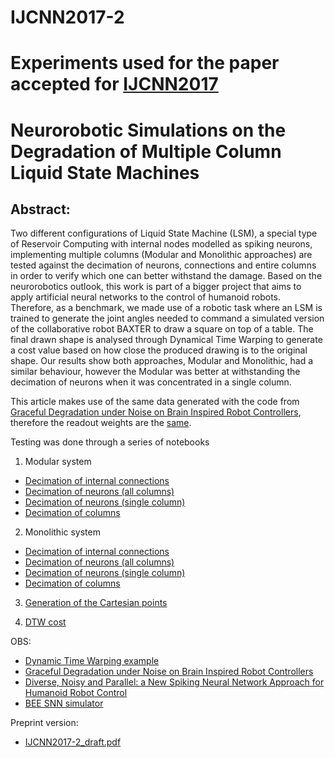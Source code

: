 # IJCNN2017-2

# Experiments used for the paper accepted for [IJCNN2017](http://www.ijcnn.org/)
# Neurorobotic Simulations on the Degradation of Multiple Column Liquid State Machines

## Abstract:
Two different configurations of Liquid State Machine (LSM), a special type of Reservoir Computing with internal nodes modelled as spiking neurons, implementing multiple columns (Modular and Monolithic approaches) are tested against the decimation of neurons, connections and entire columns in order to verify which one can better withstand the damage. Based on the neurorobotics outlook, this work is part of a bigger project that aims to apply artificial neural networks to the control of humanoid robots. Therefore, as a benchmark, we made use of a robotic task where an LSM is trained to generate the joint angles needed to command a simulated version of the collaborative robot BAXTER to draw a square on top of a table. The final drawn shape is analysed through Dynamical Time Warping to generate a cost value based on how close the produced drawing is to the original shape. Our results show both approaches, Modular and Monolithic, had a similar behaviour, however the Modular was better at withstanding the decimation of neurons when it was concentrated in a single column.

This article makes use of the same data generated with the code from [Graceful Degradation under Noise on Brain Inspired Robot Controllers](https://github.com/ricardodeazambuja/ICONIP2016), therefore the readout weights are the [same](https://github.com/ricardodeazambuja/IJCNN2017-2/tree/master/simulation_data_00003/experiment_0001).

Testing was done through a series of notebooks  
1) Modular system
- [Decimation of internal connections](https://github.com/ricardodeazambuja/IJCNN2017-2/blob/master/DATA-TESTER-Modular-Decimated_Internal_Connections.ipynb)
- [Decimation of neurons (all columns)](https://github.com/ricardodeazambuja/IJCNN2017-2/blob/master/DATA-TESTER-Modular-Decimated_Neurons.ipynb)
- [Decimation of neurons (single column)](https://github.com/ricardodeazambuja/IJCNN2017-2/blob/master/DATA-TESTER-Modular-Decimated_Neurons_ind_column.ipynb)
- [Decimation of columns](https://github.com/ricardodeazambuja/IJCNN2017-2/blob/master/DATA-TESTER-Modular-Decimated_Columns.ipynb)

2) Monolithic system
- [Decimation of internal connections](https://github.com/ricardodeazambuja/IJCNN2017-2/blob/master/DATA-TESTER-Monolithic-Decimated_Internal_Connections.ipynb)
- [Decimation of neurons (all columns)](https://github.com/ricardodeazambuja/IJCNN2017-2/blob/master/DATA-TESTER-Monolithic-Decimated_Neurons.ipynb)
- [Decimation of neurons (single column)](https://github.com/ricardodeazambuja/IJCNN2017-2/blob/master/DATA-TESTER-Monolithic-Decimated_Neurons_ind_column.ipynb)
- [Decimation of columns](https://github.com/ricardodeazambuja/IJCNN2017-2/blob/master/DATA-TESTER-Monolithic-Decimated_Columns.ipynb)

3) [Generation of the Cartesian points](https://github.com/ricardodeazambuja/IJCNN2017-2/blob/master/DATA-TESTER-FK.ipynb)

4) [DTW cost](https://github.com/ricardodeazambuja/IJCNN2017-2/blob/master/DWT-TESTER.ipynb)

OBS:  
- [Dynamic Time Warping example](https://github.com/ricardodeazambuja/IJCNN2017/blob/master/DTW_Visualisation_Example.ipynb)
- [Graceful Degradation under Noise on Brain Inspired Robot Controllers](https://github.com/ricardodeazambuja/ICONIP2016)
- [Diverse, Noisy and Parallel: a New Spiking Neural Network Approach for Humanoid Robot Control](https://github.com/ricardodeazambuja/IJCNN2016)
- [BEE SNN simulator](https://github.com/ricardodeazambuja/BEE)

Preprint version:  
- [IJCNN2017-2_draft.pdf](https://github.com/ricardodeazambuja/IJCNN2017-2/raw/master/IJCNN2017-2_draft.pdf)



